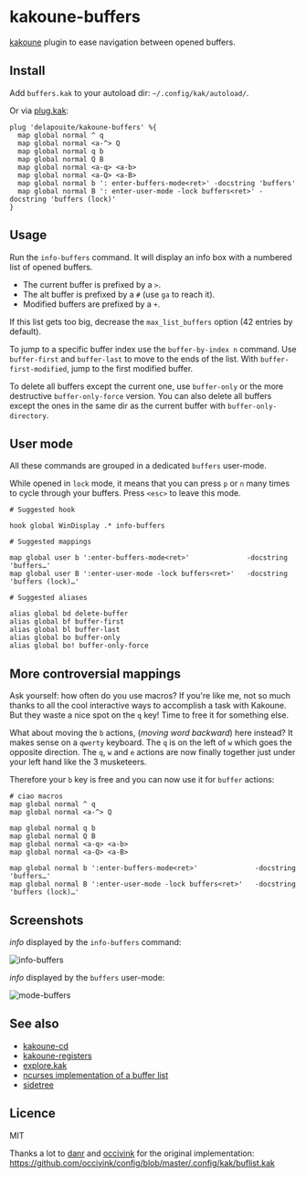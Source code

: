 # kakoune-buffers

[kakoune](http://kakoune.org) plugin to ease navigation between opened buffers.

## Install

Add `buffers.kak` to your autoload dir: `~/.config/kak/autoload/`.

Or via [plug.kak](https://github.com/andreyorst/plug.kak):

```
plug 'delapouite/kakoune-buffers' %{
  map global normal ^ q
  map global normal <a-^> Q
  map global normal q b
  map global normal Q B
  map global normal <a-q> <a-b>
  map global normal <a-Q> <a-B>
  map global normal b ': enter-buffers-mode<ret>' -docstring 'buffers'
  map global normal B ': enter-user-mode -lock buffers<ret>' -docstring 'buffers (lock)'
}
```

## Usage

Run the `info-buffers` command. It will display an info box with a numbered list of opened buffers.

- The current buffer is prefixed by a `>`.
- The alt buffer is prefixed by a `#` (use `ga` to reach it).
- Modified buffers are prefixed by a `+`.

If this list gets too big, decrease the `max_list_buffers` option (42 entries by default).

To jump to a specific buffer index use the `buffer-by-index n` command.
Use `buffer-first` and `buffer-last` to move to the ends of the list.
With `buffer-first-modified`, jump to the first modified buffer.

To delete all buffers except the current one, use `buffer-only` or the more destructive `buffer-only-force` version.
You can also delete all buffers except the ones in the same dir as the current buffer with `buffer-only-directory`.

## User mode

All these commands are grouped in a dedicated `buffers` user-mode.

While opened in `lock` mode, it means that you can press `p` or `n` many times to cycle through your buffers.
Press `<esc>` to leave this mode.

```
# Suggested hook

hook global WinDisplay .* info-buffers

# Suggested mappings

map global user b ':enter-buffers-mode<ret>'              -docstring 'buffers…'
map global user B ':enter-user-mode -lock buffers<ret>'   -docstring 'buffers (lock)…'

# Suggested aliases

alias global bd delete-buffer
alias global bf buffer-first
alias global bl buffer-last
alias global bo buffer-only
alias global bo! buffer-only-force
```

## More controversial mappings

Ask yourself: how often do you use macros? If you're like me, not so much thanks to all the cool interactive ways 
to accomplish a task with Kakoune. But they waste a nice spot on the `q` key! Time to free it for something else.

What about moving the `b` actions, (*moving word backward*) here instead? It makes sense on a `qwerty` keyboard.
The `q` is on the left of `w` which goes the opposite direction. The `q`, `w` and `e` actions are now finally together
just under your left hand like the 3 musketeers.

Therefore your `b` key is free and you can now use it for `buffer` actions:

```
# ciao macros
map global normal ^ q
map global normal <a-^> Q

map global normal q b
map global normal Q B
map global normal <a-q> <a-b>
map global normal <a-Q> <a-B>

map global normal b ':enter-buffers-mode<ret>'              -docstring 'buffers…'
map global normal B ':enter-user-mode -lock buffers<ret>'   -docstring 'buffers (lock)…'
```

## Screenshots

*info* displayed by the `info-buffers` command:

![info-buffers](https://raw.githubusercontent.com/delapouite/kakoune-buffers/master/list-buffers.jpg)

*info* displayed by the `buffers` user-mode:

![mode-buffers](https://raw.githubusercontent.com/delapouite/kakoune-buffers/master/mode-buffers.jpg)

## See also

- [kakoune-cd](https://github.com/Delapouite/kakoune-cd)
- [kakoune-registers](https://github.com/Delapouite/kakoune-registers)
- [explore.kak](https://github.com/alexherbo2/explore.kak)
- [ncurses implementation of a buffer list](https://github.com/mawww/kakoune/pull/1065)
- [sidetree](https://github.com/topisani/sidetree)

## Licence

MIT

Thanks a lot to [danr](https://github.com/danr) and [occivink](https://github.com/occivink)
for the original implementation: https://github.com/occivink/config/blob/master/.config/kak/buflist.kak
